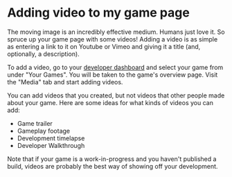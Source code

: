 # Adding video to my game page

The moving image is an incredibly effective medium. Humans just love it. So spruce up your game page with some videos! Adding a video is as simple as entering a link to it on Youtube or Vimeo and giving it a title (and, optionally, a description).

To add a video, go to your [developer dashboard](http://gamejolt.com/dashboard/) and select your game from under "Your Games". You will be taken to the game's overview page. Visit the "Media" tab and start adding videos.

You can add videos that you created, but not videos that other people made about your game. Here are some ideas for what kinds of videos you can add:

- Game trailer
- Gameplay footage 
- Development timelapse 
- Developer Walkthrough 

Note that if your game is a work-in-progress and you haven't published a build, videos are probably the best way of showing off your development.

